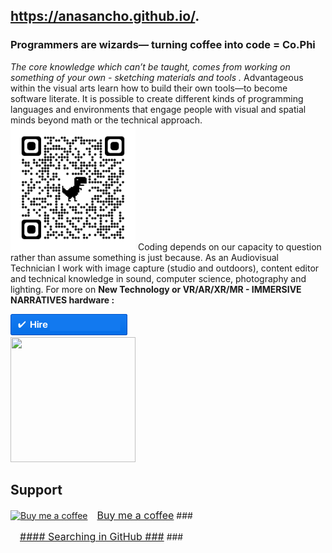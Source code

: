 ## https://anasancho.github.io/.   
 <b> <h3> Programmers are wizards—  turning coffee into code = Co.Phi  </h3> </b> <p></p>
<i> The core knowledge which can’t be taught, comes from working on something of your own - sketching materials and tools . </i>
Advantageous  within the visual arts learn how to build their own tools—to become software literate. It is possible to create different kinds of programming languages and environments that engage people with visual and spatial minds beyond math or the technical approach. 
<img src="https://github.com/anasancho/anasancho.github.io/blob/master/qrcode_github.png" height="200" width="200" >
Coding depends on our capacity to question rather than assume something is just because. As an Audiovisual Technician I work with image capture (studio and outdoors), content editor and technical knowledge in sound, computer science, photography and lighting. For more on <b> New Technology or VR/AR/XR/MR - IMMERSIVE NARRATIVES hardware : </b>

<a href="mailto:anaphisancho.silva@gmail.com?subject=Project%20inquiry%20from%20Github"> 
<img src="https://github.com/anasancho/anasancho.github.io/blob/master/contact_%40.png" width="187" height="34"></a> <br>

<img src="http://66.media.tumblr.com/17fea920ff36ef4f5b877d5216a7aad9/tumblr_mo9xje8zZ41qcbiufo1_1280.gif" height="200" width="200">

## 
## Support
<link href="https://fonts.googleapis.com/css?family=Arial" rel="stylesheet"><a class="bmc-button" target="_blank" href="https://www.buymeacoffee.com/JzqO57X"><img src="https://cdn.buymeacoffee.com/buttons/bmc-new-btn-logo.svg" alt="Buy me a coffee"><span style="margin-left:15px;font-size:16px !important;">Buy me a coffee</span></a>
### 
<p></p>

<link href="https://fonts.googleapis.com/css?family=Arial" rel="stylesheet"><a class="bmc-button" target="_blank" href="https://x-team.com/blog/become-a-github-master-with-these-features-and-extensions/?utm_source=facebook&utm_medium=social&utm_campaign=social-post&fbclid=IwAR0BIscSMEYSdEEhF1yzF1xUE5L1Kmkiv-F940PA6iGV6o3014YRFoSv308"><img src="" alt=""><span style="margin-left:15px;font-size:16px !important;">#### Searching in GitHub ###</span></a>
### 



